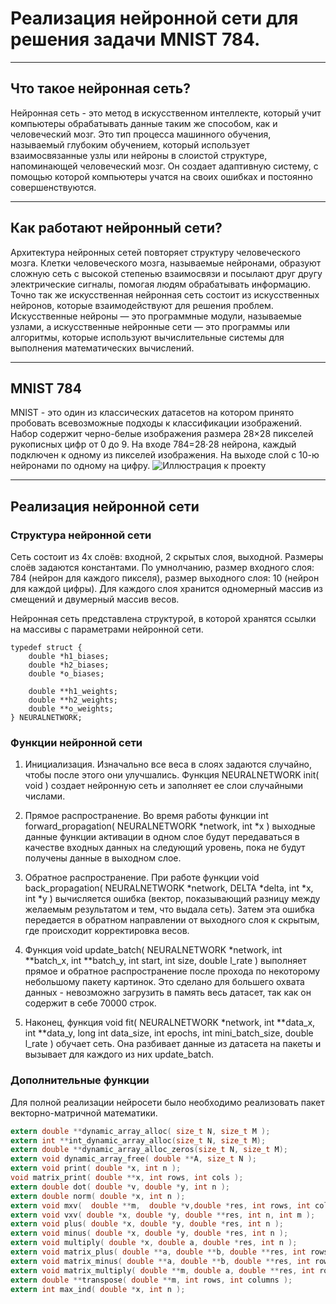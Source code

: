 # Реализация нейронной сети для решения задачи MNIST 784.
---
## Что такое нейронная сеть?

Нейронная сеть - это метод в искусственном интеллекте, который учит компьютеры обрабатывать данные таким же способом, как и человеческий мозг. Это тип процесса машинного обучения, называемый глубоким обучением, который использует взаимосвязанные узлы или нейроны в слоистой структуре, напоминающей человеческий мозг. Он создает адаптивную систему, с помощью которой компьютеры учатся на своих ошибках и постоянно совершенствуются.
___
## Как работают нейронный сети?

Архитектура нейронных сетей повторяет структуру человеческого мозга. Клетки человеческого мозга, называемые нейронами, образуют сложную сеть с высокой степенью взаимосвязи и посылают друг другу электрические сигналы, помогая людям обрабатывать информацию. Точно так же искусственная нейронная сеть состоит из искусственных нейронов, которые взаимодействуют для решения проблем. Искусственные нейроны — это программные модули, называемые узлами, а искусственные нейронные сети — это программы или алгоритмы, которые используют вычислительные системы для выполнения математических вычислений.
___
## MNIST 784

MNIST - это один из классических датасетов на котором принято пробовать всевозможные подходы к классификации изображений. Набор содержит черно-белые изображения размера 28×28 пикселей рукописных цифр от 0 до 9.
На входе 784=28⋅28 нейрона, каждый подключен к одному из пикселей изображения. На выходе слой с 10-ю нейронами по одному на цифру.
![Иллюстрация к проекту](https://github.com/yngghostt/neural-network-C/blob/main/neural.png)
___

## Реализация нейронной сети

### Структура нейронной сети

Сеть состоит из 4х слоёв: входной, 2 скрытых слоя, выходной. Размеры слоёв задаются константами. По умнолчанию, размер входного слоя: 784 (нейрон для каждого пикселя), размер выходного слоя: 10 (нейрон для каждой цифры). Для каждого слоя хранится одномерный массив из смещений и двумерный массив весов.

Нейронная сеть представлена структурой, в которой хранятся ссылки на массивы с параметрами нейронной сети.
```с
typedef struct {
    double *h1_biases;
    double *h2_biases;
    double *o_biases;

    double **h1_weights;
    double **h2_weights;
    double **o_weights;
} NEURALNETWORK;
```

### Функции нейронной сети

1. Инициализация. Изначально все веса в слоях задаются случайно, чтобы после этого они улучшались. Функция NEURALNETWORK init( void ) создает нейронную сеть и заполняет ее слои случайными числами. 

2. Прямое распространение. Во время работы функции int forward_propagation( NEURALNETWORK *network, int *x ) выходные данные функции активации в одном слое будут передаваться в качестве входных данных на следующий уровень, пока не будут получены данные в выходном слое. 

3. Обратное распространение. При работе функции void back_propagation( NEURALNETWORK *network, DELTA *delta, int *x, int *y ) вычисляется ошибка (вектор, показывающий разницу между желаемым результатом и тем, что выдала сеть). Затем эта ошибка передается в обратном направлении от выходного слоя к скрытым, где происходит корректировка весов. 

4. Функция void update_batch( NEURALNETWORK *network, int **batch_x, int **batch_y, int start, int size, double l_rate ) выполняет прямое и обратное распространение после прохода по некоторому небольшому пакету картинок. Это сделано для большего охвата данных - невозможно загрузить в память весь датасет, так как он содержит в себе 70000 строк. 

5. Наконец, функция void fit( NEURALNETWORK *network, int **data_x, int **data_y, long int data_size, int epochs, int mini_batch_size, double l_rate ) обучает сеть. Она разбивает данные из датасета на пакеты и вызывает для каждого из них update_batch. 

### Дополнительные функции

Для полной реализации нейросети было необходимо реализовать пакет векторно-матричной математики. 
```c
extern double **dynamic_array_alloc( size_t N, size_t M );
extern int **int_dynamic_array_alloc(size_t N, size_t M);
extern double **dynamic_array_alloc_zeros(size_t N, size_t M);
extern void dynamic_array_free( double **A, size_t N );
extern void print( double *x, int n );
void matrix_print( double **x, int rows, int cols );
extern double dot( double *v, double *y, int n );
extern double norm( double *x, int n );
extern void mxv(  double **m,  double *v,double *res, int rows, int cols );
extern void vxv( double *x, double *y, double **res, int n, int m );
extern void plus( double *x, double *y, double *res, int n );
extern void minus( double *x, double *y, double *res, int n );
extern void multiply( double *x, double a, double *res, int n );
extern void matrix_plus( double **a, double **b, double **res, int rows, int cols );
extern void matrix_minus( double **a, double **b, double **res, int rows, int cols );
extern void matrix_multiply( double **m, double a, double **res, int rows, int cols );
extern double **transpose( double **m, int rows, int columns );
extern int max_ind( double *x, int n );
```
